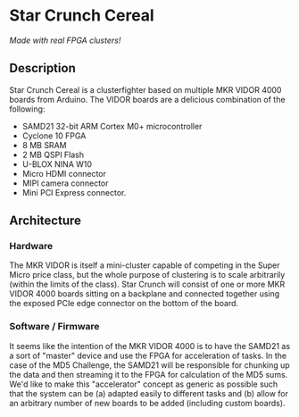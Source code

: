 # Star Crunch Cereal
_Made with real FPGA clusters!_

## Description
Star Crunch Cereal is a clusterfighter based on multiple MKR VIDOR 4000 boards from Arduino. The VIDOR boards are a delicious combination of the following:

* SAMD21 32-bit ARM Cortex M0+ microcontroller 
* Cyclone 10 FPGA
* 8 MB SRAM
* 2 MB QSPI Flash
* U-BLOX NINA W10
* Micro HDMI connector
* MIPI camera connector
* Mini PCI Express connector.

## Architecture
### Hardware
The MKR VIDOR is itself a mini-cluster capable of competing in the Super Micro price class, but the whole purpose of clustering is to scale arbitrarily (within the limits of the class). Star Crunch will consist of one or more MKR VIDOR 4000 boards sitting on a backplane and connected together using the exposed PCIe edge connector on the bottom of the board.

### Software / Firmware
It seems like the intention of the MKR VIDOR 4000 is to have the SAMD21 as a sort of "master" device and use the FPGA for acceleration of tasks. In the case of the MD5 Challenge, the SAMD21 will be responsible for chunking up the data and then streaming it to the FPGA for calculation of the MD5 sums. We'd like to make this "accelerator" concept as generic as possible such that the system can be (a) adapted easily to different tasks and (b) allow for an arbitrary number of new boards to be added (including custom boards).
